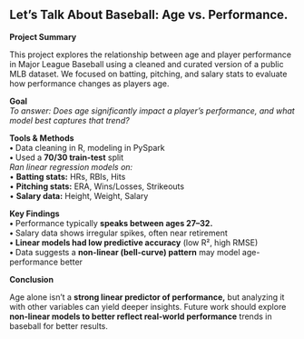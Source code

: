 ## Let’s Talk About Baseball: Age vs. Performance.

**Project Summary**

This project explores the relationship between age and player performance in Major League Baseball using a cleaned and curated version of a public MLB dataset. We focused on batting, pitching, and salary stats to evaluate how performance changes as players age.

**Goal**<br>
*To answer:*
*Does age significantly impact a player’s performance, and what model best captures that trend?*

**Tools & Methods**
<br>	**•** Data cleaning in R, modeling in PySpark
<br>	**•** Used a **70/30 train-test** split      
  *Ran linear regression models on:*
<br>	•	**Batting stats:** HRs, RBIs, Hits
<br>	•	**Pitching stats:** ERA, Wins/Losses, Strikeouts
<br>	•	**Salary data:** Height, Weight, Salary

**Key Findings**
<br>	**•** Performance typically **speaks between ages 27–32.** 
<br>	**•** Salary data shows irregular spikes, often near retirement
<br>	**•**	**Linear models had low predictive accuracy** (low R², high RMSE)
<br>	**•**	Data suggests a **non-linear (bell-curve) pattern** may model age-performance better

**Conclusion**

Age alone isn’t a **strong linear predictor of performance,** but analyzing it with other variables can yield deeper insights. Future work should explore **non-linear models to better reflect real-world performance** trends in baseball for better results.